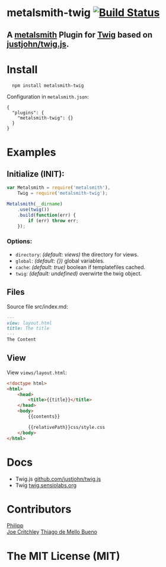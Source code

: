 metalsmith-twig [![Build Status](https://travis-ci.org/PKuebler/metalsmith-twig.svg?branch=master)](https://travis-ci.org/PKuebler/metalsmith-twig)
===========

## A [metalsmith](http://www.metalsmith.io/) Plugin for [Twig](http://twig.sensiolabs.org/) based on [justjohn/twig.js](https://github.com/justjohn/twig.js).

# Install

```bash
  npm install metalsmith-twig
```

Configuration in `metalsmith.json`:

	{
	  "plugins": {
	    "metalsmith-twig": {}
	  }
	}

# Examples

## Initialize (INIT):

```js
var Metalsmith = require('metalsmith'),
	Twig = require('metalsmith-twig');

Metalsmith(__dirname)
	.use(twig())
	.build(function(err) {
		if (err) throw err;
	});
```

### Options:

* `directory`: *(default: views)* the directory for views.
* `global`: *(default: {})* global variables.
* `cache`: *(default: true)* boolean if templatefiles cached.
* `twig`: *(default: undefined)* overwirte the twig object.

## Files

Source file src/index.md:

```markdown
---
view: layout.html
title: The title
---
The Content
```

## View

View `views/layout.html`:

```html
<!doctype html>
<html>
	<head>
		<title>{{title}}</title>
	</head>
	<body>
		{{contents}}

		{{relativePath}}css/style.css
	</body>
</html>
```

# Docs

* Twig.js [github.com/justjohn/twig.js](https://github.com/justjohn/twig.js)
* Twig [twig.sensiolabs.org](http://twig.sensiolabs.org/)

# Contributors
[Philipp](http://pkuebler.de/)    
[Joe Critchley](https://github.com/joecritch) 
[Thiago de Mello Bueno](https://github.com/thiagodemellobueno) 

# The MIT License (MIT)
